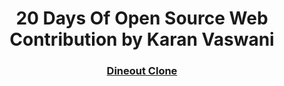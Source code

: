 <h1 align="center"> 20 Days Of Open Source Web Contribution by Karan Vaswani</h1>

<h3 align="center">
    <a href="#">
        Dineout Clone
    </a>
</h3>
